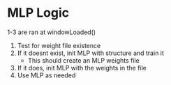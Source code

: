 # MLP Logic

1-3 are ran at windowLoaded()

1. Test for weight file existence
2. If it doesnt exist, init MLP with structure and train it
    - This should create an MLP weights file
3. If it does, init MLP with the weights in the file
4. Use MLP as needed
